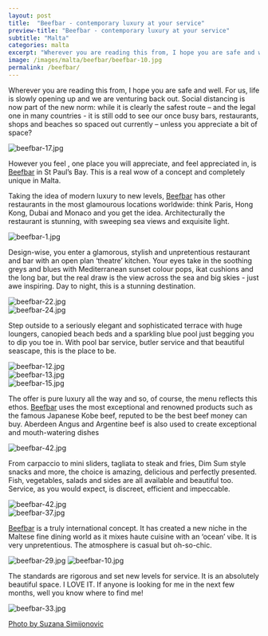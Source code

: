 ```yaml
---
layout: post
title:  "Beefbar - contemporary luxury at your service"
preview-title: "Beefbar - contemporary luxury at your service"
subtitle: "Malta"
categories: malta
excerpt: "Wherever you are reading this from, I hope you are safe and well. For us, life is slowly opening up and we are venturing back out. Social distancing is now part of the new norm" 
image: /images/malta/beefbar/beefbar-10.jpg
permalink: /beefbar/
---
```


Wherever you are reading this from, I hope you are safe and well. For us, life is slowly opening up and we are venturing back out. Social distancing is now part of the new norm: while it is clearly the safest route – and the legal one in many countries - it is still odd to see our once busy bars, restaurants, shops and beaches so spaced out currently – unless you appreciate a bit of space?

<img src="{{ '/images/malta/beefbar/beefbar-17.jpg' | prepend: SourceUrl }}" alt="beefbar-17.jpg">

However you feel , one place you will appreciate, and feel appreciated in, is <a href="https://malta.beefbar.com/" target="_blank">Beefbar</a> in St Paul’s Bay. This is a real wow of a concept and completely unique in Malta. 

<div class="row no-gutters">
    <div class="col-md-6 col-sm-12">
        <div class="post-left-image" style="background: url(../images/malta/beefbar/beefbar-5.jpg) no-repeat; background-size: cover; margin-right: 0.5rem; max-height: 600px !important"></div>
    </div>
    <div class="col-md-6 col-sm-12">
        <div class="post-right-image" style="background: url(../images/malta/beefbar/beefbar-7.jpg) no-repeat; background-size: cover; margin-left: 0.5rem; max-height: 600px !important"></div>
    </div>
</div>

<div class="row no-gutters">
    <div class="col-md-6 col-sm-12">
        <div class="post-left-image" style="background: url(../images/malta/beefbar/beefbar-6.jpg) no-repeat; background-size: cover; margin-right: 0.5rem; max-height: 600px !important"></div>
    </div>
    <div class="col-md-6 col-sm-12">
        <div class="post-right-image" style="background: url(../images/malta/beefbar/beefbar-3.jpg) no-repeat; background-size: cover; margin-left: 0.5rem; max-height: 600px !important"></div>
    </div>
</div>

Taking the idea of modern luxury to new levels, <a href="https://malta.beefbar.com/" target="_blank">Beefbar</a> has other restaurants in the most glamourous locations worldwide: think Paris, Hong Kong, Dubai and Monaco and you get the idea.
Architecturally the restaurant is stunning, with sweeping sea views and exquisite light.

<img src="{{ '/images/malta/beefbar/beefbar-1.jpg' | prepend: SourceUrl }}" alt="beefbar-1.jpg">

<div class="row no-gutters">
    <div class="col-md-6 col-sm-12">
        <div class="post-left-image" style="background: url(../images/malta/beefbar/beefbar-34.jpg) no-repeat; background-size: cover; margin-right: 0.5rem; max-height: 600px !important"></div>
    </div>
    <div class="col-md-6 col-sm-12">
        <div class="post-right-image" style="background: url(../images/malta/beefbar/beefbar-21.jpg) no-repeat; background-size: cover; margin-left: 0.5rem; max-height: 600px !important"></div>
    </div>
</div>

Design-wise, you enter a glamorous, stylish and unpretentious restaurant and bar with an open plan ‘theatre’ kitchen. Your eyes take in the soothing greys and blues with Mediterranean sunset colour pops, ikat cushions and the long bar, but the real draw is the view across the sea and big skies - just awe inspiring. Day to night, this is a stunning destination.

<img src="{{ '/images/malta/beefbar/beefbar-22.jpg' | prepend: SourceUrl }}" alt="beefbar-22.jpg">

<div class="row no-gutters">
    <div class="col-md-6 col-sm-12">
        <div class="post-left-image" style="background: url(../images/malta/beefbar/beefbar-16.jpg) no-repeat; background-size: cover; margin-right: 0.5rem; max-height: 600px !important"></div>
    </div>
    <div class="col-md-6 col-sm-12">
        <div class="post-right-image" style="background: url(../images/malta/beefbar/beefbar-8.jpg) no-repeat; background-size: cover; margin-left: 0.5rem; max-height: 600px !important"></div>
    </div>
</div>

<div class="row no-gutters">
    <div class="col-md-6 col-sm-12">
        <div class="post-left-image" style="background: url(../images/malta/beefbar/beefbar-19.jpg) no-repeat; background-size: cover; margin-right: 0.5rem; max-height: 600px !important"></div>
    </div>
    <div class="col-md-6 col-sm-12">
        <div class="post-right-image" style="background: url(../images/malta/beefbar/beefbar-23.jpg) no-repeat; background-size: cover; margin-left: 0.5rem; max-height: 600px !important"></div>
    </div>
</div>

<img src="{{ '/images/malta/beefbar/beefbar-24.jpg' | prepend: SourceUrl }}" alt="beefbar-24.jpg">

Step outside to a seriously elegant and sophisticated terrace with huge loungers, canopied beach beds and a sparkling blue pool just begging you to dip you toe in. With pool bar service, butler service and that beautiful seascape, this is the place to be.

<img src="{{ '/images/malta/beefbar/beefbar-12.jpg' | prepend: SourceUrl }}" alt="beefbar-12.jpg">

<div class="row no-gutters">
    <div class="col-md-6 col-sm-12">
        <div class="post-left-image" style="background: url(../images/malta/beefbar/beefbar-9.jpg) no-repeat; background-size: cover; margin-right: 0.5rem; max-height: 600px !important"></div>
    </div>
    <div class="col-md-6 col-sm-12">
        <div class="post-right-image" style="background: url(../images/malta/beefbar/beefbar-28.jpg) no-repeat; background-size: cover; margin-left: 0.5rem; max-height: 600px !important"></div>
    </div>
</div>

<img src="{{ '/images/malta/beefbar/beefbar-13.jpg' | prepend: SourceUrl }}" alt="beefbar-13.jpg">

<div class="row no-gutters">
    <div class="col-md-6 col-sm-12">
        <div class="post-left-image" style="background: url(../images/malta/beefbar/beefbar-26.jpg) no-repeat; background-size: cover; margin-right: 0.5rem; max-height: 600px !important"></div>
    </div>
    <div class="col-md-6 col-sm-12">
        <div class="post-right-image" style="background: url(../images/malta/beefbar/beefbar-14.jpg) no-repeat; background-size: cover; margin-left: 0.5rem; max-height: 600px !important"></div>
    </div>
</div>

<div class="row no-gutters">
    <div class="col-md-6 col-sm-12">
        <div class="post-left-image" style="background: url(../images/malta/beefbar/beefbar-2.jpg) no-repeat; background-size: cover; margin-right: 0.5rem; max-height: 600px !important"></div>
    </div>
    <div class="col-md-6 col-sm-12">
        <div class="post-right-image" style="background: url(../images/malta/beefbar/beefbar-4.jpg) no-repeat; background-size: cover; margin-left: 0.5rem; max-height: 600px !important"></div>
    </div>
</div>

<img src="{{ '/images/malta/beefbar/beefbar-15.jpg' | prepend: SourceUrl }}" alt="beefbar-15.jpg">

The offer is pure luxury all the way and so, of course, the menu reflects this ethos. <a href="https://malta.beefbar.com/" target="_blank">Beefbar</a> uses the most exceptional and renowned products such as the famous Japanese Kobe beef, reputed to be the best beef money can buy. Aberdeen Angus and Argentine beef is also used to create exceptional and mouth-watering dishes

<div class="row no-gutters">
    <div class="col-md-6 col-sm-12">
        <div class="post-left-image" style="background: url(../images/malta/beefbar/beefbar.jpg) no-repeat; background-size: cover; margin-right: 0.5rem; max-height: 600px !important"></div>
    </div>
    <div class="col-md-6 col-sm-12">
        <div class="post-right-image" style="background: url(../images/malta/beefbar/beefbar-40.jpg) no-repeat; background-size: cover; margin-left: 0.5rem; max-height: 600px !important"></div>
    </div>
</div>

<img src="{{ '/images/malta/beefbar/beefbar-42.jpg' | prepend: SourceUrl }}" alt="beefbar-42.jpg">

<div class="row no-gutters">
    <div class="col-md-6 col-sm-12">
        <div class="post-left-image" style="background: url(../images/malta/beefbar/beefbar-41.jpg) no-repeat; background-size: cover; margin-right: 0.5rem; max-height: 600px !important"></div>
    </div>
    <div class="col-md-6 col-sm-12">
        <div class="post-right-image" style="background: url(../images/malta/beefbar/beefbar-39.jpg) no-repeat; background-size: cover; margin-left: 0.5rem; max-height: 600px !important"></div>
    </div>
</div>

From carpaccio to mini sliders, tagliata to steak and fries, Dim Sum style snacks and more, the choice is amazing, delicious and perfectly presented. Fish, vegetables, salads and sides are all available and beautiful too. Service, as you would expect, is discreet, efficient and impeccable.

<img src="{{ '/images/malta/beefbar/beefbar-42.jpg' | prepend: SourceUrl }}" alt="beefbar-42.jpg">

<div class="row no-gutters">
    <div class="col-md-6 col-sm-12">
        <div class="post-left-image" style="background: url(../images/malta/beefbar/beefbar-36.jpg) no-repeat; background-size: cover; margin-right: 0.5rem; max-height: 600px !important"></div>
    </div>
    <div class="col-md-6 col-sm-12">
        <div class="post-right-image" style="background: url(../images/malta/beefbar/beefbar-38.jpg) no-repeat; background-size: cover; margin-left: 0.5rem; max-height: 600px !important"></div>
    </div>
</div>

<img src="{{ '/images/malta/beefbar/beefbar-37.jpg' | prepend: SourceUrl }}" alt="beefbar-37.jpg">

<a href="https://malta.beefbar.com/" target="_blank">Beefbar</a> is a truly international concept. It has created a new niche in the Maltese fine dining world as it mixes haute cuisine with an ‘ocean’ vibe. It is very unpretentious. The atmosphere is casual but oh-so-chic.

<img src="{{ '/images/malta/beefbar/beefbar-29.jpg' | prepend: SourceUrl }}" alt="beefbar-29.jpg">

<img src="{{ '/images/malta/beefbar/beefbar-10.jpg' | prepend: SourceUrl }}" alt="beefbar-10.jpg">

<div class="row no-gutters">
    <div class="col-md-6 col-sm-12">
        <div class="post-left-image" style="background: url(../images/malta/beefbar/beefbar-11.jpg) no-repeat; background-size: cover; margin-right: 0.5rem; max-height: 600px !important"></div>
    </div>
    <div class="col-md-6 col-sm-12">
        <div class="post-right-image" style="background: url(../images/malta/beefbar/beefbar-30.jpg) no-repeat; background-size: cover; margin-left: 0.5rem; max-height: 600px !important"></div>
    </div>
</div>

The standards are rigorous and set new levels for service. It is an absolutely beautiful space. I LOVE IT. If anyone is looking for me in the next few months, well you know where to find me!


<img src="{{ '/images/malta/beefbar/beefbar-33.jpg' | prepend: SourceUrl }}" alt="beefbar-33.jpg">

<a href="https://www.instagram.com/simisu__/" target="_blank">Photo by Suzana Simijonovic</a>